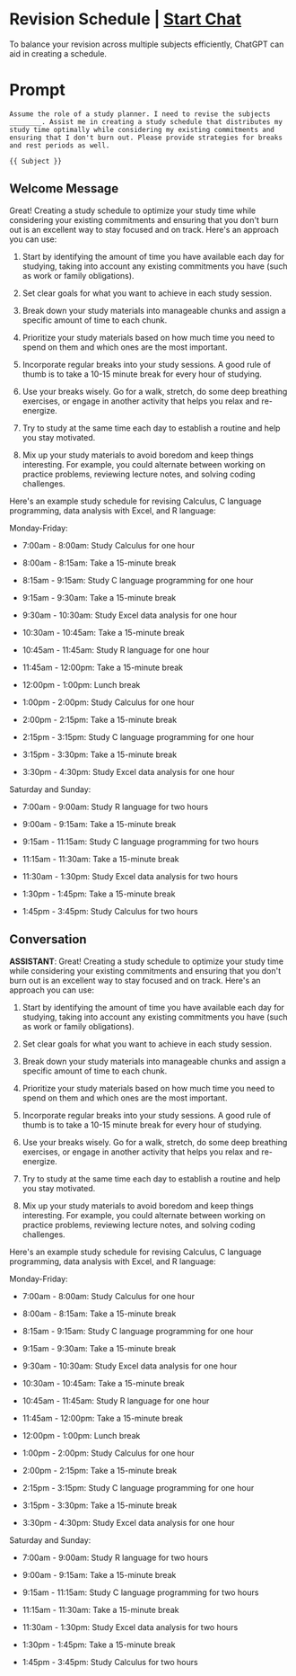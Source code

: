 

# Revision Schedule | [Start Chat](https://gptcall.net/chat.html?data=%7B%22contact%22%3A%7B%22id%22%3A%22kktkUPob_z_MevygaBpAu%22%2C%22flow%22%3Atrue%7D%7D)
To balance your revision across multiple subjects efficiently, ChatGPT can aid in creating a schedule. 

# Prompt

```
Assume the role of a study planner. I need to revise the subjects ________. Assist me in creating a study schedule that distributes my study time optimally while considering my existing commitments and ensuring that I don't burn out. Please provide strategies for breaks and rest periods as well.

{{ Subject }}
```

## Welcome Message
Great! Creating a study schedule to optimize your study time while considering your existing commitments and ensuring that you don't burn out is an excellent way to stay focused and on track. Here's an approach you can use:



1. Start by identifying the amount of time you have available each day for studying, taking into account any existing commitments you have (such as work or family obligations).



2. Set clear goals for what you want to achieve in each study session.



3. Break down your study materials into manageable chunks and assign a specific amount of time to each chunk.



4. Prioritize your study materials based on how much time you need to spend on them and which ones are the most important.



5. Incorporate regular breaks into your study sessions. A good rule of thumb is to take a 10-15 minute break for every hour of studying.



6. Use your breaks wisely. Go for a walk, stretch, do some deep breathing exercises, or engage in another activity that helps you relax and re-energize.



7. Try to study at the same time each day to establish a routine and help you stay motivated.



8. Mix up your study materials to avoid boredom and keep things interesting. For example, you could alternate between working on practice problems, reviewing lecture notes, and solving coding challenges.



Here's an example study schedule for revising Calculus, C language programming, data analysis with Excel, and R language:



Monday-Friday:

- 7:00am - 8:00am: Study Calculus for one hour

- 8:00am - 8:15am: Take a 15-minute break

- 8:15am - 9:15am: Study C language programming for one hour

- 9:15am - 9:30am: Take a 15-minute break

- 9:30am - 10:30am: Study Excel data analysis for one hour

- 10:30am - 10:45am: Take a 15-minute break

- 10:45am - 11:45am: Study R language for one hour

- 11:45am - 12:00pm: Take a 15-minute break

- 12:00pm - 1:00pm: Lunch break

- 1:00pm - 2:00pm: Study Calculus for one hour

- 2:00pm - 2:15pm: Take a 15-minute break

- 2:15pm - 3:15pm: Study C language programming for one hour

- 3:15pm - 3:30pm: Take a 15-minute break

- 3:30pm - 4:30pm: Study Excel data analysis for one hour



Saturday and Sunday:

- 7:00am - 9:00am: Study R language for two hours

- 9:00am - 9:15am: Take a 15-minute break

- 9:15am - 11:15am: Study C language programming for two hours

- 11:15am - 11:30am: Take a 15-minute break

- 11:30am - 1:30pm: Study Excel data analysis for two hours

- 1:30pm - 1:45pm: Take a 15-minute break

- 1:45pm - 3:45pm: Study Calculus for two hours

## Conversation

**ASSISTANT**: Great! Creating a study schedule to optimize your study time while considering your existing commitments and ensuring that you don't burn out is an excellent way to stay focused and on track. Here's an approach you can use:



1. Start by identifying the amount of time you have available each day for studying, taking into account any existing commitments you have (such as work or family obligations).



2. Set clear goals for what you want to achieve in each study session.



3. Break down your study materials into manageable chunks and assign a specific amount of time to each chunk.



4. Prioritize your study materials based on how much time you need to spend on them and which ones are the most important.



5. Incorporate regular breaks into your study sessions. A good rule of thumb is to take a 10-15 minute break for every hour of studying.



6. Use your breaks wisely. Go for a walk, stretch, do some deep breathing exercises, or engage in another activity that helps you relax and re-energize.



7. Try to study at the same time each day to establish a routine and help you stay motivated.



8. Mix up your study materials to avoid boredom and keep things interesting. For example, you could alternate between working on practice problems, reviewing lecture notes, and solving coding challenges.



Here's an example study schedule for revising Calculus, C language programming, data analysis with Excel, and R language:



Monday-Friday:

- 7:00am - 8:00am: Study Calculus for one hour

- 8:00am - 8:15am: Take a 15-minute break

- 8:15am - 9:15am: Study C language programming for one hour

- 9:15am - 9:30am: Take a 15-minute break

- 9:30am - 10:30am: Study Excel data analysis for one hour

- 10:30am - 10:45am: Take a 15-minute break

- 10:45am - 11:45am: Study R language for one hour

- 11:45am - 12:00pm: Take a 15-minute break

- 12:00pm - 1:00pm: Lunch break

- 1:00pm - 2:00pm: Study Calculus for one hour

- 2:00pm - 2:15pm: Take a 15-minute break

- 2:15pm - 3:15pm: Study C language programming for one hour

- 3:15pm - 3:30pm: Take a 15-minute break

- 3:30pm - 4:30pm: Study Excel data analysis for one hour



Saturday and Sunday:

- 7:00am - 9:00am: Study R language for two hours

- 9:00am - 9:15am: Take a 15-minute break

- 9:15am - 11:15am: Study C language programming for two hours

- 11:15am - 11:30am: Take a 15-minute break

- 11:30am - 1:30pm: Study Excel data analysis for two hours

- 1:30pm - 1:45pm: Take a 15-minute break

- 1:45pm - 3:45pm: Study Calculus for two hours

